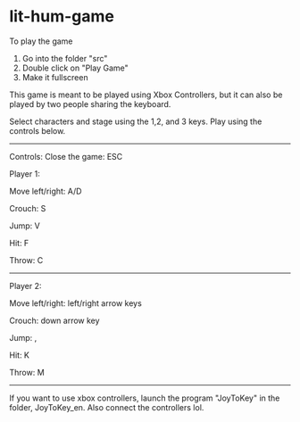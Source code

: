 # lit-hum-game

To play the game
1) Go into the folder "src"
2) Double click on "Play Game" 
3) Make it fullscreen

This game is meant to be played using Xbox Controllers, but it can
also be played by two people sharing the keyboard. 

Select characters and stage using the 1,2, and 3 keys. 
Play using the controls below. 

--------------------------------------
Controls:
Close the game: ESC

Player 1:

Move left/right: A/D

Crouch: S

Jump: 	V

Hit:	F

Throw: 	C

---

Player 2:

Move left/right: left/right arrow keys

Crouch: down arrow key

Jump: 	,

Hit: 	K

Throw: 	M

--------------------------------------

If you want to use xbox controllers, launch the program "JoyToKey" in the
folder, JoyToKey_en. Also connect the controllers lol. 
